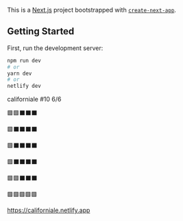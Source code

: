 This is a [Next.js](https://nextjs.org/) project bootstrapped with [`create-next-app`](https://github.com/vercel/next.js/tree/canary/packages/create-next-app).

## Getting Started

First, run the development server:

```bash
npm run dev
# or
yarn dev
# or
netlify dev
```

californiale #10 6/6

🟩🟩⬛⬛⬛

🟩⬛⬛⬛⬛

🟩⬛⬛⬛⬛

🟩⬛⬛⬛⬛

🟩🟩⬛⬛⬛

🟩🟩🟩🟩🟩

https://californiale.netlify.app
